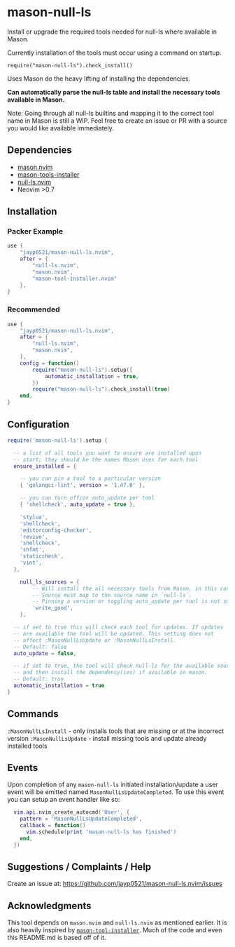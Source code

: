 # mason-null-ls

Install or upgrade the required tools needed for null-ls where available in Mason.

Currently installation of the tools must occur using a command on startup. 

`require("mason-null-ls").check_install()`

Uses Mason do the heavy lifting of installing the dependencies.

**Can automatically parse the null-ls table and install the necessary tools available in Mason.**

Note: Going through all null-ls builtins and mapping it to the correct tool name in Mason is still a WIP.
Feel free to create an issue or PR with a source you would like available immediately.

## Dependencies

- [mason.nvim](https://github.com/williamboman/mason.nvim.git)
- [mason-tools-installer](https://github.com/WhoIsSethDaniel/mason-tool-installer.nvim.git)
- [null-ls.nvim](https://github.com/jose-elias-alvarez/null-ls.nvim.git)
- Neovim >0.7

## Installation

### Packer Example

```lua
use {
	"jayp0521/mason-null-ls.nvim",
	after = {
		"null-ls.nvim",
		"mason.nvim",
		"mason-tool-installer.nvim"
	},
}
```

### Recommended
```lua
use {
	"jayp0521/mason-null-ls.nvim",
	after = {
		"null-ls.nvim",
		"mason.nvim",
	},
	config = function()
		require("mason-null-ls").setup({
			automatic_installation = true,
		})
		require("mason-null-ls").check_install(true)
	end,
}
```

## Configuration

```lua
require('mason-null-ls').setup {

  -- a list of all tools you want to ensure are installed upon
  -- start; they should be the names Mason uses for each tool
  ensure_installed = {

    -- you can pin a tool to a particular version
    { 'golangci-lint', version = '1.47.0' },

    -- you can turn off/on auto_update per tool
    { 'shellcheck', auto_update = true },

    'stylua',
    'shellcheck',
    'editorconfig-checker',
    'revive',
    'shellcheck',
    'shfmt',
    'staticcheck',
    'vint',
  },

	null_ls_sources = {
		-- Will install the all necessary tools from Mason, in this case `write-good`.
		-- Source must map to the source name in `null-ls`.
		-- Pinning a version or toggling auto_update per tool is not supported.
		'write_good',
	},

  -- if set to true this will check each tool for updates. If updates
  -- are available the tool will be updated. This setting does not
  -- affect :MasonNullLsUpdate or :MasonNullLsInstall.
  -- Default: false
  auto_update = false,

  -- if set to true, the tool will check null-ls for the available sources,
  -- and then install the dependency(ies) if available in mason.
  -- Default: true
  automatic_installation = true
}
```

## Commands

`:MasonNullLsInstall` - only installs tools that are missing or at the incorrect version
`:MasonNullLsUpdate` - install missing tools and update already installed tools

## Events

Upon completion of any `mason-null-ls` initiated installation/update a user event will be
emitted named `MasonNullLsUpdateCompleted`. To use this event you can setup an event handler like so:

```lua
  vim.api.nvim_create_autocmd('User', {
    pattern = 'MasonNullLsUpdateCompleted',
    callback = function()
      vim.schedule(print 'mason-null-ls has finished')
    end,
  })
```

## Suggestions / Complaints / Help

Create an issue at: https://github.com/jayp0521/mason-null-ls.nvim/issues

## Acknowledgments

This tool depends on `mason.nvim` and `null-ls.nvim` as mentioned earlier.
It is also heavily inspired by [`mason-tool-installer`](https://github.com/WhoIsSethDaniel/mason-tool-installer.nvim).
Much of the code and even this README.md is based off of it.
